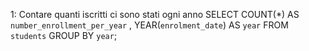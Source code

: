 1: Contare quanti iscritti ci sono stati ogni anno 
   SELECT COUNT(*) AS `number_enrollment_per_year` , YEAR(`enrolment_date`) AS `year`
   FROM `students`
   GROUP BY  `year`;
